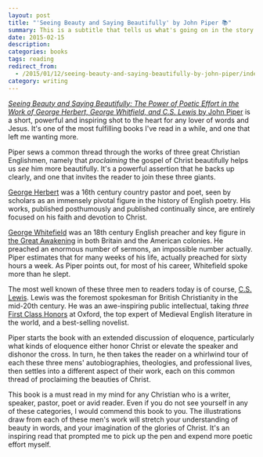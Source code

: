```yaml
---
layout: post
title: "'Seeing Beauty and Saying Beautifully' by John Piper 📚"
summary: This is a subtitle that tells us what's going on in the story.
date: 2015-02-15
description:
categories: books
tags: reading
redirect_from:
  - /2015/01/12/seeing-beauty-and-saying-beautifully-by-john-piper/index.html
category: writing
---
```

<a href="http://www.amazon.com/gp/product/1433542943/ref=as_li_tl?ie=UTF8&amp;camp=1789&amp;creative=390957&amp;creativeASIN=1433542943&amp;linkCode=as2&amp;tag=blundin-20&amp;linkId=DPZ27XWHO5JUO2FP"><em>Seeing Beauty and Saying Beautifully: The Power of Poetic Effort in the Work of George Herbert, George </em><i>Whitfield, and C.S. Lewis</i> by John Piper</a> is a short, powerful and inspiring shot to the heart for any lover of words and Jesus. It's one of the most fulfilling books I've read in a while, and one that left me wanting more.

Piper sews a common thread through the works of three great Christian Englishmen, namely that <em>proclaiming</em> the gospel of Christ beautifully helps us <em>see</em> him more beautifully. It's a powerful assertion that he backs up clearly, and one that invites the reader to join these three giants.

<a href="http://en.wikipedia.org/wiki/George_Herbert">George Herbert</a> was a 16th century country pastor and poet, seen by scholars as an immensely pivotal figure in the history of English poetry. His works, published posthumously and published continually since, are entirely focused on his faith and devotion to Christ.

<a href="http://en.wikipedia.org/wiki/George_Whitefield">George Whitefield</a> was an 18th century English preacher and key figure in <a href="http://en.wikipedia.org/wiki/First_Great_Awakening">the Great Awakening</a> in both Britain and the American colonies. He preached an enormous number of sermons, an impossible number actually. Piper estimates that for many weeks of his life, actually preached for sixty hours a week. As Piper points out, for most of his career, Whitefield spoke more than he slept.

The most well known of these three men to readers today is of course, <a href="http://en.wikipedia.org/wiki/C._S._Lewis">C.S. Lewis</a>. Lewis was the foremost spokesman for British Christianity in the mid-20th century. He was an awe-inspiring public intellectual, taking <em>three</em> <a href="http://en.wikipedia.org/wiki/British_undergraduate_degree_classification#First-class_honours">First Class Honors</a> at Oxford, the top expert of Medieval English literature in the world, and a best-selling novelist.

Piper starts the book with an extended discussion of eloquence, particularly what kinds of eloquence either honor Christ or elevate the speaker and dishonor the cross. In turn, he then takes the reader on a whirlwind tour of each these three mens' autobiographies, theologies, and professional lives, then settles into a different aspect of their work, each on this common thread of proclaiming the beauties of Christ.

This book is a must read in my mind for any Christian who is a writer, speaker, pastor, poet or avid reader. Even if you do not see yourself in any of these categories, I would commend this book to you. The illustrations draw from each of these men's work will stretch your understanding of beauty in words, and your imagination of the glories of Christ. It's an inspiring read that prompted me to pick up the pen and expend more poetic effort myself.

